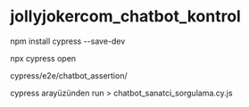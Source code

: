 # jollyjokercom_chatbot_kontrol
 
npm install cypress --save-dev 

npx cypress open

cypress/e2e/chatbot_assertion/

cypress arayüzünden run > chatbot_sanatci_sorgulama.cy.js
